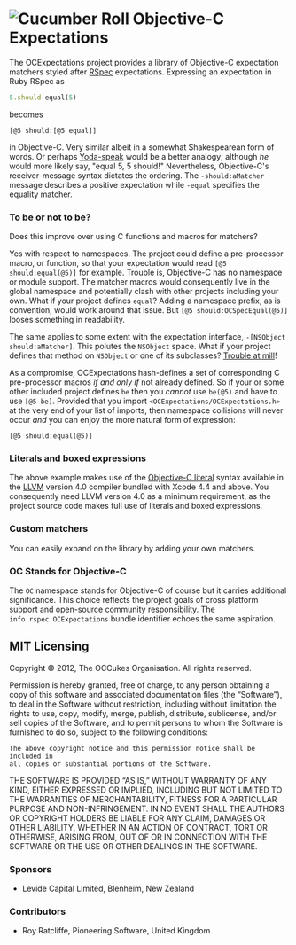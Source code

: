 # ![Cucumber Roll](http://files.softicons.com/download/object-icons/richs-misc-icons-by-rich-d/png/24/Cucumber%20Roll.png) Objective-C Expectations

The OCExpectations project provides a library of Objective-C expectation matchers styled after [RSpec](http://rspec.info/) expectations. Expressing an expectation in Ruby RSpec as

```ruby
5.should equal(5)
```

becomes

```objc
[@5 should:[@5 equal]]
```

in Objective-C. Very similar albeit in a somewhat Shakespearean form of words. Or perhaps [Yoda-speak](http://www.yodaspeak.co.uk/index.php) would be a better analogy; although _he_ would more likely say, "equal 5, 5 should!" Nevertheless, Objective-C's receiver-message syntax dictates the ordering. The `-should:aMatcher` message describes a positive expectation while `-equal` specifies the equality matcher.

### To be or not to be?

Does this improve over using C functions and macros for matchers?

Yes with respect to namespaces. The project could define a pre-processor macro, or function, so that your expectation would read `[@5 should:equal(@5)]` for example. Trouble is, Objective-C has no namespace or module support. The matcher macros would consequently live in the global namespace and potentially clash with other projects including your own. What if your project defines `equal`? Adding a namespace prefix, as is convention, would work around that issue. But `[@5 should:OCSpecEqual(@5)]` looses something in readability.

The same applies to some extent with the expectation interface, `-[NSObject should:aMatcher]`. This polutes the `NSObject` space. What if your project defines that method on `NSObject` or one of its subclasses? [Trouble at mill](http://www.urbandictionary.com/define.php?term=trouble%20at%20the%20mill)!

As a compromise, OCExpectations hash-defines a set of corresponding C pre-processor macros _if and only if_ not already defined. So if your or some other included project defines `be` then you _cannot_ use `be(@5)` and have to use `[@5 be]`. Provided that you import `<OCExpectations/OCExpectations.h>` at the very end of your list of imports, then namespace collisions will never occur _and_ you can enjoy the more natural form of expression:

```objc
[@5 should:equal(@5)]
```

### Literals and boxed expressions

The above example makes use of the [Objective-C literal](http://clang.llvm.org/docs/ObjectiveCLiterals.html) syntax available in the [LLVM](http://llvm.org/) version 4.0 compiler bundled with Xcode 4.4 and above. You consequently need LLVM version 4.0 as a minimum requirement, as the project source code makes full use of literals and boxed expressions.

### Custom matchers

You can easily expand on the library by adding your own matchers.

### OC Stands for Objective-C

The `OC` namespace stands for Objective-C of course but it carries additional significance. This choice reflects the project goals of cross platform support and open-source community responsibility. The `info.rspec.OCExpectations` bundle identifier echoes the same aspiration.

## MIT Licensing

Copyright © 2012, The OCCukes Organisation. All rights reserved.

Permission is hereby granted, free of charge, to any person obtaining a copy
of this software and associated documentation files (the “Software”), to deal
in the Software without restriction, including without limitation the rights
to use, copy, modify, merge, publish, distribute, sublicense, and/or sell
copies of the Software, and to permit persons to whom the Software is
furnished to do so, subject to the following conditions:

	The above copyright notice and this permission notice shall be included in
	all copies or substantial portions of the Software.

THE SOFTWARE IS PROVIDED “AS IS,” WITHOUT WARRANTY OF ANY KIND, EITHER
EXPRESSED OR IMPLIED, INCLUDING BUT NOT LIMITED TO THE WARRANTIES OF
MERCHANTABILITY, FITNESS FOR A PARTICULAR PURPOSE AND NON-INFRINGEMENT. IN NO
EVENT SHALL THE AUTHORS OR COPYRIGHT HOLDERS BE LIABLE FOR ANY CLAIM, DAMAGES
OR OTHER LIABILITY, WHETHER IN AN ACTION OF CONTRACT, TORT OR OTHERWISE,
ARISING FROM, OUT OF OR IN CONNECTION WITH THE SOFTWARE OR THE USE OR OTHER
DEALINGS IN THE SOFTWARE.

### Sponsors

- Levide Capital Limited, Blenheim, New Zealand

### Contributors

- Roy Ratcliffe, Pioneering Software, United Kingdom
